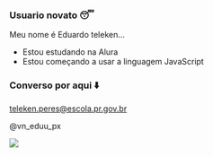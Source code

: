 ### Usuario novato 😴

Meu nome é Eduardo teleken...

- Estou estudando na Alura
- Estou começando a usar a linguagem JavaScript

 ### Converso por aqui ⬇️

 teleken.peres@escola.pr.gov.br
 
 @vn_eduu_px
 

 ![](https://media.tenor.com/yEh61qRI_eIAAAAj/goku-pet.gif)
